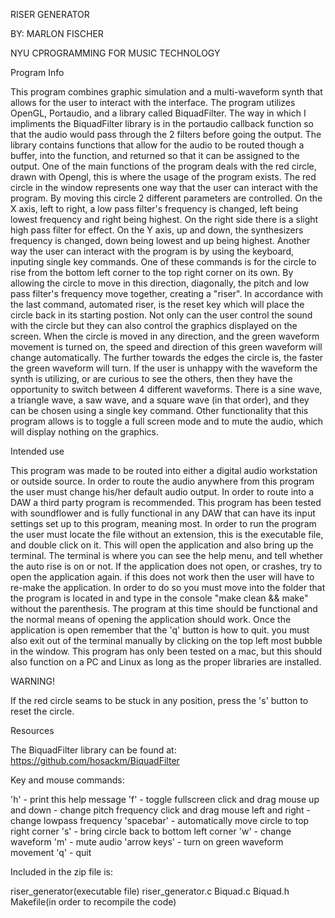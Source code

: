 RISER GENERATOR

BY: MARLON FISCHER

NYU CPROGRAMMING FOR MUSIC TECHNOLOGY

Program Info

This program combines graphic simulation and a multi-waveform synth that allows for the user to interact with the interface. The program utilizes OpenGL, Portaudio, and a library called BiquadFilter. The way in which I impliments the BiquadFilter library is in the portaudio callback function so that the audio would pass through the 2 filters before going the output. The library contains functions that allow for the audio to be routed though a buffer, into the function, and returned so that it can be assigned to the output. One of the main functions of the program deals with the red circle, drawn with Opengl, this is where the usage of the program exists. The red circle in the window represents one way that the user can interact with the program. By moving this circle 2 different parameters are controlled. On the X axis, left to right, a low pass filter's frequency is changed, left being lowest frequency and right being highest. On the right side there is a slight high pass filter for effect. On the Y axis, up and down, the synthesizers frequency is changed, down being lowest and up being highest. Another way the user can interact with the program is by using the keyboard, inputing single key commands. One of these commands is for the circle to rise from the bottom left corner to the top right corner on its own. By allowing the circle to move in this direction, diagonally, the pitch and low pass filter's frequency move together, creating a "riser". In accordance with the last command, automated riser, is the reset key which will place the circle back in its starting postion. Not only can the user control the sound with the circle but they can also control the graphics displayed on the screen. When the circle is moved in any direction, and the green waveform movement is turned on, the speed and direction of this green waveform will change automatically. The further towards the edges the circle is, the faster the green waveform will turn. If the user is unhappy with the waveform the synth is utilizing, or are curious to see the others, then they have the opportunity to switch between 4 different waveforms. There is a sine wave, a triangle wave, a saw wave, and a square wave (in that order), and they can be chosen using a single key command. Other functionality that this program allows is to toggle a full screen mode and to mute the audio, which will display nothing on the graphics.

Intended use

This program was made to be routed into either a digital audio workstation or outside source. In order to route the audio anywhere from this program the user must change his/her default audio output. In order to route into a DAW a third party program is recommended. This program has been tested with soundflower and is fully functional in any DAW that can have its input settings set up to this program, meaning most. In order to run the program the user must locate the file without an extension, this is the executable file, and double click on it. This will open the application and also bring up the terminal. The terminal is where you can see the help menu, and tell whether the auto rise is on or not. If the application does not open, or crashes, try to open the application again. if this does not work then the user will have to re-make the application. In order to do so you must move into the folder that the program is located in and type in the console "make clean && make" without the parenthesis. The program at this time should be functional and the normal means of opening the application should work. Once the application is open remember that the 'q' button is how to quit. you must also exit out of the terminal manually by clicking on the top left most bubble in the window. This program has only been tested on a mac, but this should also function on a PC and Linux as long as the proper libraries are installed.

WARNING!

If the red circle seams to be stuck in any position, press the 's' button to reset the circle.

Resources

The BiquadFilter library can be found at: https://github.com/hosackm/BiquadFilter

Key and mouse commands:

'h' - print this help message
'f' - toggle fullscreen
click and drag mouse up and down - change pitch frequency
click and drag mouse left and right - change lowpass frequency
'spacebar' - automatically move circle to top right corner
's' - bring circle back to bottom left corner
'w' - change waveform
'm' - mute audio
'arrow keys' - turn on green waveform movement
'q' - quit

Included in the zip file is:

riser_generator(executable file)
riser_generator.c
Biquad.c
Biquad.h
Makefile(in order to recompile the code)
